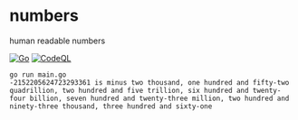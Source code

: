 # numbers
human readable numbers

[![Go](https://github.com/dearing/numbers/actions/workflows/go.yml/badge.svg)](https://github.com/dearing/numbers/actions/workflows/go.yml)
[![CodeQL](https://github.com/dearing/numbers/actions/workflows/codeql-analysis.yml/badge.svg)](https://github.com/dearing/numbers/actions/workflows/codeql-analysis.yml)

```
go run main.go
-2152205624723293361 is minus two thousand, one hundred and fifty-two quadrillion, two hundred and five trillion, six hundred and twenty-four billion, seven hundred and twenty-three million, two hundred and ninety-three thousand, three hundred and sixty-one
```

